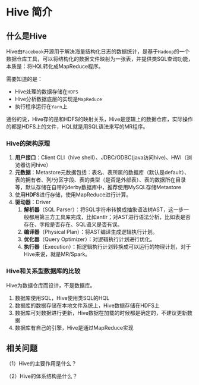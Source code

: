 # Hive 简介

## 什么是Hive

Hive由`Facebook`开源用于解决海量结构化日志的数据统计，是基于`Hadoop`的一个数据仓库工具，可以将结构化的数据文件映射为一张表，并提供类SQL查询功能，本质是：将HQL转化成MapReduce程序。

需要知道的是：

- Hive处理的数据存储在`HDFS`
- Hive分析数据底层的实现是`MapReduce`
- 执行程序运行在`Yarn`上

通俗的说，Hive存的是和HDFS的映射关系，Hive是逻辑上的数据仓库，实际操作的都是HDFS上的文件，HQL就是用SQL语法来写的MR程序。

### Hive的架构原理

1. **用户接口**：Client CLI（hive shell）、JDBC/ODBC(java访问hive)、HWI（浏览器访问hive）
2. **元数据**：Metastore元数据包括：表名、表所属的数据库（默认是default）、表的拥有者、列/分区字段、表的类型（是否是外部表）、表的数据所在目录等，默认存储在自带的derby数据库中，推荐使用MySQL存储Metastore
3. 使用**HDFS**进行存储，使用MapReduce进行计算。
4. **驱动器**：Driver
   1. **解析器**（SQL Parser）：将SQL字符串转换成抽象语法树AST，这一步一般都用第三方工具库完成，比如antlr；对AST进行语法分析，比如表是否存在、字段是否存在、SQL语义是否有误。
   2. **编译器**（Physical Plan）：将AST编译生成逻辑执行计划。
   3. **优化器**（Query Optimizer）：对逻辑执行计划进行优化。
   4. **执行器**（Execution）：把逻辑执行计划转换成可以运行的物理计划，对于Hive来说，就是MR/Spark。

### Hive和关系型数据库的比较

Hive为数据仓库而设计，不是数据库。

1. 数据库使用SQL，Hive使用类SQL的HQL
2. 数据库的数据存储在本地文件系统上，Hive数据存储在HDFS上
3. 数据库可对数据进行更新，Hive数据在加载的时候都是确定的，不建议更新数据
4. 数据库有自己的引擎，Hive是通过MapReduce实现

## 相关问题

（1）Hive的主要作用是什么？

（2）Hive的体系结构是什么？